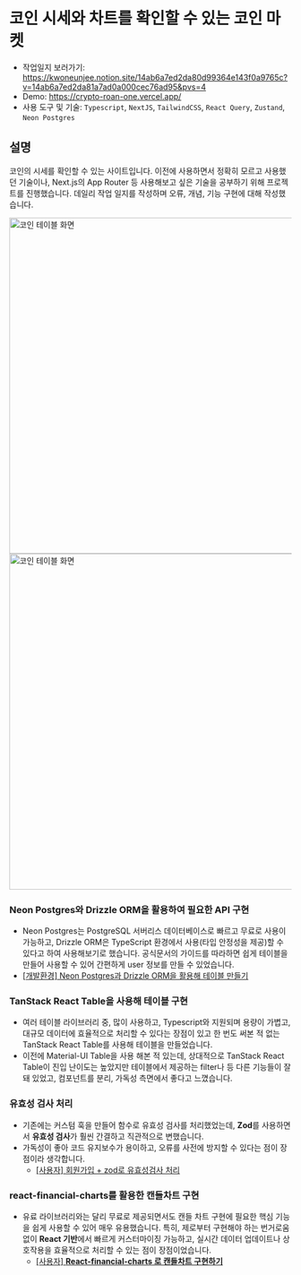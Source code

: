 # 코인 시세와 차트를 확인할 수 있는 코인 마켓
- 작업일지 보러가기: https://kwoneunjee.notion.site/14ab6a7ed2da80d99364e143f0a9765c?v=14ab6a7ed2da81a7ad0a000cec76ad95&pvs=4
- Demo: https://crypto-roan-one.vercel.app/
- 사용 도구 및 기술: `Typescript`, `NextJS`, `TailwindCSS`, `React Query`, `Zustand`, `Neon Postgres`


## 설명
코인의 시세를 확인할 수 있는 사이트입니다. 이전에 사용하면서 정확히 모르고 사용했던 기술이나, Next.js의 App Router 등 사용해보고 싶은 기술을 공부하기 위해 프로젝트를 진행했습니다. 데일리 작업 일지를 작성하며 오류, 개념, 기능 구현에 대해 작성했습니다.

<img width="600px" alt="코인 테이블 화면" src="https://www.notion.so/image/https%3A%2F%2Fprod-files-secure.s3.us-west-2.amazonaws.com%2Fcf99ef79-8cd5-4ba7-a4bb-32555a37ce76%2Ff5b9f4d1-b3ea-4be5-aae9-ce8ce3d4d347%2F7405f6db-68aa-45e6-881c-df9c5db0f568.png?table=block&id=170b6a7e-d2da-800a-b9e4-f92f01402453&spaceId=cf99ef79-8cd5-4ba7-a4bb-32555a37ce76" />

<img width="600px" alt="코인 테이블 화면" src="https://www.notion.so/image/https%3A%2F%2Fprod-files-secure.s3.us-west-2.amazonaws.com%2Fcf99ef79-8cd5-4ba7-a4bb-32555a37ce76%2F273b6f62-3a5f-45a1-a979-ed6333d3784f%2F0d240a01-6e8a-4140-aa37-e67c05e36864.png?table=block&id=170b6a7e-d2da-80f2-8780-fdfaa5507fce&spaceId=cf99ef79-8cd5-4ba7-a4bb-32555a37ce76" />

### Neon Postgres와 Drizzle ORM을 활용하여 필요한 API 구현

- Neon Postgres는 PostgreSQL 서버리스 데이터베이스로 빠르고 무료로 사용이 가능하고, Drizzle ORM은 TypeScript 환경에서 사용(타입 안정성을 제공)할 수 있다고 하여 사용해보기로 했습니다. 공식문서의 가이드를 따라하면 쉽게 테이블을 만들어 사용할 수 있어 간편하게 user 정보를 만들 수 있었습니다.
- [[개발환경] Neon Postgres과 Drizzle ORM을 활용해 테이블 만들기](https://www.notion.so/Neon-Postgres-Drizzle-ORM-42588752451d4dcfae9daef16e7d1b69?pvs=21)

### **TanStack React Table을 사용해** 테이블 구현

- 여러 테이블 라이브러리 중, 많이 사용하고, Typescript와 지원되며 용량이 가볍고, 대규모 데이터에 효율적으로 처리할 수 있다는 장점이 있고 한 번도 써본 적 없는 TanStack React Table를 사용해 테이블을 만들었습니다.
- 이전에 Material-UI Table을 사용 해본 적 있는데, 상대적으로 TanStack React Table이 진입 난이도는 높았지만 테이블에서 제공하는 filter나 등 다른 기능들이 잘 돼 있었고, 컴포넌트를 분리, 가독성 측면에서 좋다고 느꼈습니다.

### 유효성 검사 처리

- 기존에는 커스텀 훅을 만들어 함수로 유효성 검사를 처리했었는데, **Zod**를 사용하면서 **유효성 검사**가 훨씬 간결하고 직관적으로 변했습니다.
- 가독성이 좋아 코드 유지보수가 용이하고, 오류를 사전에 방지할 수 있다는 점이 장점이라 생각합니다.
    - [[사용자] 회원가입 + zod로 유효성검사 처리](https://www.notion.so/zod-156b6a7ed2da8078a078ceae6d04a695?pvs=21)

### react-financial-charts를 활용한 캔들차트 구현

- 유료 라이브러리와는 달리 무료로 제공되면서도 캔들 차트 구현에 필요한 핵심 기능을 쉽게 사용할 수 있어 매우 유용했습니다. 특히, 제로부터 구현해야 하는 번거로움 없이 **React 기반**에서 빠르게 커스터마이징 가능하고, 실시간 데이터 업데이트나 상호작용을 효율적으로 처리할 수 있는 점이 장점이었습니다.
    - [[사용자] **React-financial-charts 로 캔들차트 구현하기**](https://www.notion.so/React-financial-charts-c1d3bf49cdc14788a1000299aaf00d73?pvs=21)
